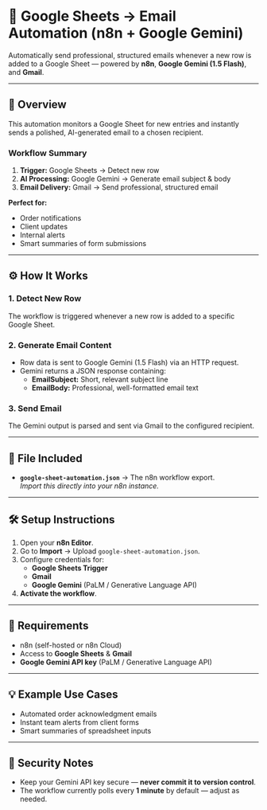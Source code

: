 # 📧 Google Sheets → Email Automation (n8n + Google Gemini)

Automatically send professional, structured emails whenever a new row is added to a Google Sheet — powered by **n8n**, **Google Gemini (1.5 Flash)**, and **Gmail**.

---

## 🚀 Overview
This automation monitors a Google Sheet for new entries and instantly sends a polished, AI-generated email to a chosen recipient.

### **Workflow Summary**
1. **Trigger:** Google Sheets → Detect new row  
2. **AI Processing:** Google Gemini → Generate email subject & body  
3. **Email Delivery:** Gmail → Send professional, structured email  

**Perfect for:**
- Order notifications  
- Client updates  
- Internal alerts  
- Smart summaries of form submissions  

---

## ⚙ How It Works

### **1. Detect New Row**
The workflow is triggered whenever a new row is added to a specific Google Sheet.

### **2. Generate Email Content**
- Row data is sent to Google Gemini (1.5 Flash) via an HTTP request.  
- Gemini returns a JSON response containing:
  - **EmailSubject:** Short, relevant subject line  
  - **EmailBody:** Professional, well-formatted email text  

### **3. Send Email**
The Gemini output is parsed and sent via Gmail to the configured recipient.

---

## 📂 File Included
- **`google-sheet-automation.json`** → The n8n workflow export.  
  *Import this directly into your n8n instance.*

---

## 🛠 Setup Instructions
1. Open your **n8n Editor**.  
2. Go to **Import** → Upload `google-sheet-automation.json`.  
3. Configure credentials for:
   - **Google Sheets Trigger**
   - **Gmail**
   - **Google Gemini** (PaLM / Generative Language API)  
4. **Activate the workflow**.

---

## 📌 Requirements
- n8n (self-hosted or n8n Cloud)  
- Access to **Google Sheets** & **Gmail**  
- **Google Gemini API key** (PaLM / Generative Language API)  

---

## 💡 Example Use Cases
- Automated order acknowledgment emails  
- Instant team alerts from client forms  
- Smart summaries of spreadsheet inputs  

---

## 🔐 Security Notes
- Keep your Gemini API key secure — **never commit it to version control**.  
- The workflow currently polls every **1 minute** by default — adjust as needed.
